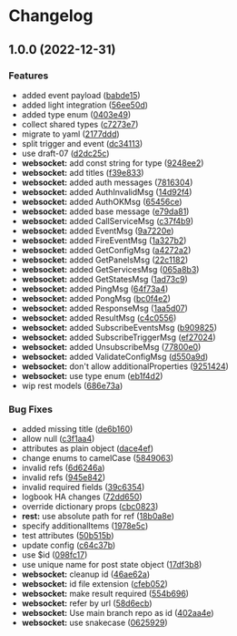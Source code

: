 # Changelog

## 1.0.0 (2022-12-31)


### Features

* added event payload ([babde15](https://github.com/u-packs/HASchemas/commit/babde152a5a783e537499d0cdf93e728c636d46b))
* added light integration ([56ee50d](https://github.com/u-packs/HASchemas/commit/56ee50d9efbe6500938db19eeec60fc0c2a1e834))
* added type enum ([0403e49](https://github.com/u-packs/HASchemas/commit/0403e494f8fa307c874eaa49b73a24a44d3ed5a1))
* collect shared types ([c7273e7](https://github.com/u-packs/HASchemas/commit/c7273e7bb02e9071826f57021c9da2869446b189))
* migrate to yaml ([2177ddd](https://github.com/u-packs/HASchemas/commit/2177ddd9435beda218a3964dddb48058d06235a7))
* split trigger and event ([dc34113](https://github.com/u-packs/HASchemas/commit/dc34113e04ade6df101ecf8de921ade7640bbb4b))
* use draft-07 ([d2dc25c](https://github.com/u-packs/HASchemas/commit/d2dc25c25407bd259d30b1bded6297363c0c2d08))
* **websocket:** add const string for type ([9248ee2](https://github.com/u-packs/HASchemas/commit/9248ee20c0195767946089539b6197ff70d6a170))
* **websocket:** add titles ([f39e833](https://github.com/u-packs/HASchemas/commit/f39e833e1b07c16a87c747543f0e9de8f50f4a02))
* **websocket:** added auth messages ([7816304](https://github.com/u-packs/HASchemas/commit/7816304797743d36dec7ffc925d1eab0e24e22bc))
* **websocket:** added AuthInvalidMsg ([14d92f4](https://github.com/u-packs/HASchemas/commit/14d92f4aaf9b9ecc5073db9ad840861cba7ab266))
* **websocket:** added AuthOKMsg ([65456ce](https://github.com/u-packs/HASchemas/commit/65456ce7b422e5fda14651344521023ea2cba8fa))
* **websocket:** added base message ([e79da81](https://github.com/u-packs/HASchemas/commit/e79da816d6bed1a38eba67032607d20f3fe8cb97))
* **websocket:** added CallServiceMsg ([c37f4b9](https://github.com/u-packs/HASchemas/commit/c37f4b99e14bf520ad35b85b469289c0272c2fcf))
* **websocket:** added EventMsg ([9a7220e](https://github.com/u-packs/HASchemas/commit/9a7220ed2873bfdcfcdceb8f32dce23d2ff07206))
* **websocket:** added FireEventMsg ([1a327b2](https://github.com/u-packs/HASchemas/commit/1a327b2f898dec1f0fd24a9e9e84fdff7b916918))
* **websocket:** added GetConfigMsg ([a4272a2](https://github.com/u-packs/HASchemas/commit/a4272a2e2391e82949e33aecfe7b141787346642))
* **websocket:** added GetPanelsMsg ([22c1182](https://github.com/u-packs/HASchemas/commit/22c11823b0e6c9a57f787fd3687aace858cb3e75))
* **websocket:** added GetServicesMsg ([065a8b3](https://github.com/u-packs/HASchemas/commit/065a8b3df77ef4915c52c5eb31c55dd77141c0a1))
* **websocket:** added GetStatesMsg ([1ad73c9](https://github.com/u-packs/HASchemas/commit/1ad73c94ab5000bdb1278baa4398f4798f95dc13))
* **websocket:** added PingMsg ([64f73a4](https://github.com/u-packs/HASchemas/commit/64f73a46d80a4a559648374b98b21c79202e5728))
* **websocket:** added PongMsg ([bc0f4e2](https://github.com/u-packs/HASchemas/commit/bc0f4e2118bd6c64087683b2d244462818b00898))
* **websocket:** added ResponseMsg ([1aa5d07](https://github.com/u-packs/HASchemas/commit/1aa5d07b89689d5585aa0c8db5574edf2990d8fc))
* **websocket:** added ResultMsg ([c4c0556](https://github.com/u-packs/HASchemas/commit/c4c0556a8b0f69d4b907468e6ae8cd672fd98c91))
* **websocket:** added SubscribeEventsMsg ([b909825](https://github.com/u-packs/HASchemas/commit/b90982563d0c5394b2b63cd007f6425734a00180))
* **websocket:** added SubscribeTriggerMsg ([ef27024](https://github.com/u-packs/HASchemas/commit/ef270247b3976715c0efa7ad141fcd8083f11927))
* **websocket:** added UnsubscribeMsg ([77800e0](https://github.com/u-packs/HASchemas/commit/77800e0e8c48430e5c2ddc6bc445db2675504eba))
* **websocket:** added ValidateConfigMsg ([d550a9d](https://github.com/u-packs/HASchemas/commit/d550a9d1821386d08f5775f95b9fc986b227baad))
* **websocket:** don't allow additionalProperties ([9251424](https://github.com/u-packs/HASchemas/commit/92514249f22ab84100ac11db2ca8f3dc5d937763))
* **websocket:** use type enum ([eb1f4d2](https://github.com/u-packs/HASchemas/commit/eb1f4d2180df7d11d7a42b0fed52ee177143e3fe))
* wip rest models ([686e73a](https://github.com/u-packs/HASchemas/commit/686e73af0d1c1ba3d081d71f0bdeeffc87f1f396))


### Bug Fixes

* added missing title ([de6b160](https://github.com/u-packs/HASchemas/commit/de6b160a7875072c39588c622d6c860f3c0ff019))
* allow null ([c3f1aa4](https://github.com/u-packs/HASchemas/commit/c3f1aa4417675488054dffd03578bd5590c1318e))
* attributes as plain object ([dace4ef](https://github.com/u-packs/HASchemas/commit/dace4ef587e107ca5bc10b46bed1bfd1e10167ee))
* change enums to camelCase ([5849063](https://github.com/u-packs/HASchemas/commit/5849063e6f292dbaac03213afd9f8b312f452afb))
* invalid refs ([6d6246a](https://github.com/u-packs/HASchemas/commit/6d6246a6806a0ef058226ab2fe922dfedb9d4856))
* invalid refs ([945e842](https://github.com/u-packs/HASchemas/commit/945e84287500e2381663849bd46a8bebd4da398c))
* invalid required fields ([39c6354](https://github.com/u-packs/HASchemas/commit/39c63549bc0b8b272b957528d7c93b40f2923efc))
* logbook HA changes ([72dd650](https://github.com/u-packs/HASchemas/commit/72dd6509fa4301861f6914cfd99625421059d5b1))
* override dictionary props ([cbc0823](https://github.com/u-packs/HASchemas/commit/cbc08233f796bb3fa39364636cfbfe166f7c4366))
* **rest:** use absolute path for ref ([18b0a8e](https://github.com/u-packs/HASchemas/commit/18b0a8e5915720df1fc6cc3f639544f33f9a7028))
* specify additionalItems ([1978e5c](https://github.com/u-packs/HASchemas/commit/1978e5cee63bea34af4b8566af58e98610e98e4e))
* test attributes ([50b515b](https://github.com/u-packs/HASchemas/commit/50b515bd470c5addd9d242fac9de984eb8053fc8))
* update config ([c64c37b](https://github.com/u-packs/HASchemas/commit/c64c37b40b590a90e589f16f5310f87922fb093c))
* use $id ([098fc17](https://github.com/u-packs/HASchemas/commit/098fc1752373b9214d71883eb97c647b2bb78e81))
* use unique name for post state object ([17df3b8](https://github.com/u-packs/HASchemas/commit/17df3b833c00364a664193951b59438ab40854a9))
* **websocket:** cleanup id ([46ae62a](https://github.com/u-packs/HASchemas/commit/46ae62aa05b9934d306406aa09036d3b8b8de44a))
* **websocket:** id file extension ([cfeb052](https://github.com/u-packs/HASchemas/commit/cfeb052f0becd7445b20f6eb3143acdf6d939b53))
* **websocket:** make result required ([554b696](https://github.com/u-packs/HASchemas/commit/554b696995c02a9c97c6c5d157c196e4e4c06604))
* **websocket:** refer by url ([58d6ecb](https://github.com/u-packs/HASchemas/commit/58d6ecbb30e6bf5e127725d1728c746018c14cb9))
* **websocket:** Use main branch repo as id ([402aa4e](https://github.com/u-packs/HASchemas/commit/402aa4e7bbeed38e29bdbe7e174fd17378feb5c4))
* **websocket:** use snakecase ([0625929](https://github.com/u-packs/HASchemas/commit/062592907b96846424ad4470e388587f48f37cc3))
